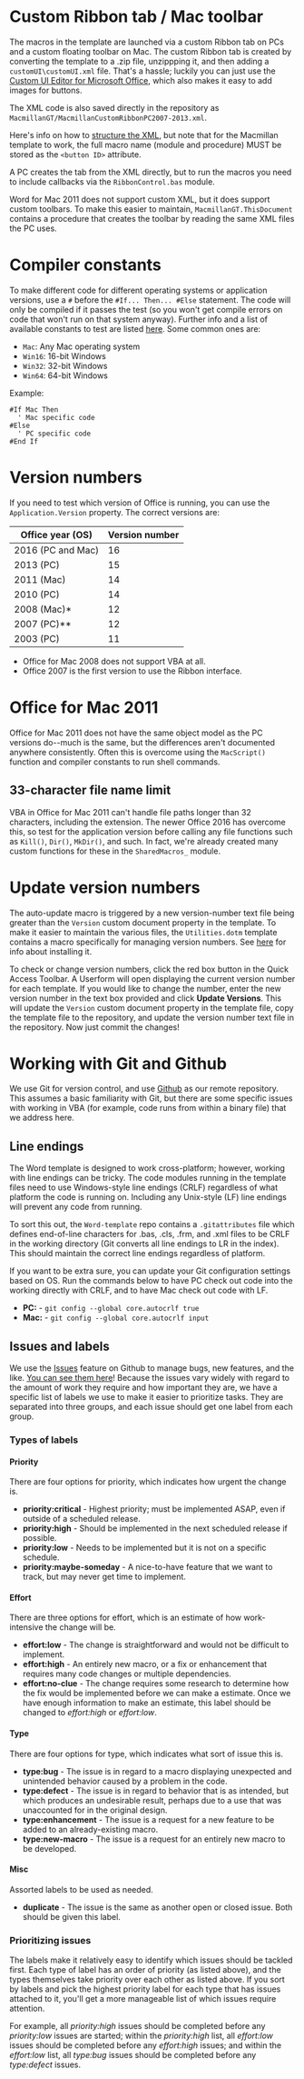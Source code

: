 # Custom Ribbon tab / Mac toolbar
The macros in the template are launched via a custom Ribbon tab on PCs and a custom floating toolbar on Mac. The custom Ribbon tab is created by converting the template to a .zip file, unzippping it, and then adding a `customUI\customUI.xml` file. That's a hassle; luckily you can just use the [Custom UI Editor for Microsoft Office](http://openxmldeveloper.org/blog/b/openxmldeveloper/archive/2009/08/07/7293.aspx), which also makes it easy to add images for buttons.

The XML code is also saved directly in the repository as `MacmillanGT/MacmillanCustomRibbonPC2007-2013.xml`.

Here's info on how to [structure the XML](https://msdn.microsoft.com/en-us/library/aa942866.aspx?cs-save-lang=1&cs-lang=vb#code-snippet-3), but note that for the Macmillan template to work, the full macro name (module and procedure) MUST be stored as the `<button ID>` attribute.

A PC creates the tab from the XML directly, but to run the macros you need to include callbacks via the `RibbonControl.bas` module.

Word for Mac 2011 does not support custom XML, but it does support custom toolbars. To make this easier to maintain, `MacmillanGT.ThisDocument` contains a procedure that creates the toolbar by reading the same XML files the PC uses.

# Compiler constants
To make different code for different operating systems or application versions, use a `#` before the `#If... Then... #Else` statement. The code will only be compiled if it passes the test (so you won't get compile errors on code that won't run on that system anyway). Further info and a list of available constants to test are listed [here](https://msdn.microsoft.com/en-us/library/office/gg264614.aspx). Some common ones are:

* `Mac`: Any Mac operating system
* `Win16`: 16-bit Windows
* `Win32`: 32-bit Windows
* `Win64`: 64-bit Windows

Example:
```
#If Mac Then
  ' Mac specific code
#Else
  ' PC specific code
#End If
```

# Version numbers
If you need to test which version of Office is running, you can use the `Application.Version` property. The correct versions are:

| Office year (OS) | Version number |
| -------------- | ---------------- |
| 2016 (PC and Mac) | 16 |
| 2013 (PC) | 15 |
| 2011 (Mac) | 14 |
| 2010 (PC) | 14 |
| 2008 (Mac)* | 12 |
| 2007 (PC)** | 12 |
| 2003 (PC) | 11 |

* Office for Mac 2008 does not support VBA at all.
* Office 2007 is the first version to use the Ribbon interface.
 
# Office for Mac 2011
Office for Mac 2011 does not have the same object model as the PC versions do--much is the same, but the differences aren't documented anywhere consistently. Often this is overcome using the `MacScript()` function and compiler constants to run shell commands.

## 33-character file name limit
VBA in Office for Mac 2011 can't handle file paths longer than 32 characters, including the extension. The newer Office 2016 has overcome this, so test for the application version before calling any file functions such as `Kill()`, `Dir()`, `MkDir()`, and such. In fact, we're already created many custom functions for these in the `SharedMacros_` module.

# Update version numbers
The auto-update macro is triggered by a new version-number text file being greater than the `Version` custom document property in the template. To make it easier to maintain the various files, the `Utilities.dotm` template contains a macro specifically for managing version numbers. See [here](using+the+vb+editor) for info about installing it.

To check or change version numbers, click the red box button in the Quick Access Toolbar. A Userform will open displaying the current version number for each template. If you would like to change the number, enter the new version number in the text box provided and click **Update Versions**. This will update the `Version` custom document property in the template file, copy the template file to the repository, and update the version number text file in the repository. Now just commit the changes!



# Working with Git and Github
We use Git for version control, and use [Github](https://github.com/macmillanpublishers/Word-template) as our remote repository. This assumes a basic familiarity with Git, but there are some specific issues with working in VBA (for example, code runs from within a binary file) that we address here.

## Line endings
The Word template is designed to work cross-platform; however, working with line endings can be tricky. The code modules running in the template files need to use Windows-style line endings (CRLF) regardless of what platform the code is running on. Including any Unix-style (LF) line endings will prevent any code from running.

To sort this out, the `Word-template` repo contains a `.gitattributes` file which defines end-of-line characters for .bas, .cls, .frm, and .xml files to be CRLF in the working directory (Git converts all line endings to LR in the index). This should maintain the correct line endings regardless of platform.

If you want to be extra sure, you can update your Git configuration settings based on OS. Run the commands below to have PC check out code into the working directly with CRLF, and to have Mac check out code with LF.

* **PC:** - `git config --global core.autocrlf true`
* **Mac:** - `git config --global core.autocrlf input`




## Issues and labels
We use the [Issues](https://guides.github.com/features/issues/) feature on Github to manage bugs, new features, and the like. [You can see them here](https://github.com/macmillanpublishers/Word-template/issues)! Because the issues vary widely with regard to the amount of work they require and how important they are, we have a specific list of labels we use to make it easier to prioritize tasks. They are separated into three groups, and each issue should get one label from each group.

### Types of labels
#### Priority
There are four options for priority, which indicates how urgent the change is.

* **priority:critical** - Highest priority; must be implemented ASAP, even if outside of a scheduled release.
* **priority:high** - Should be implemented in the next scheduled release if possible.
* **priority:low** - Needs to be implemented but it is not on a specific schedule.
* **priority:maybe-someday** - A nice-to-have feature that we want to track, but may never get time to implement.


#### Effort
There are three options for effort, which is an estimate of how work-intensive the change will be.

* **effort:low** - The change is straightforward and would not be difficult to implement.
* **effort:high** - An entirely new macro, or a fix or enhancement that requires many code changes or multiple dependencies.
* **effort:no-clue** - The change requires some research to determine how the fix would be implemented before we can make a estimate. Once we have enough information to make an estimate, this label should be changed to *effort:high* or *effort:low*.


#### Type
There are four options for type, which indicates what sort of issue this is.

* **type:bug** - The issue is in regard to a macro displaying unexpected and unintended behavior caused by a problem in the code.
* **type:defect** - The issue is in regard to behavior that is as intended, but which produces an undesirable result, perhaps due to a use that was unaccounted for in the original design.
* **type:enhancement** - The issue is a request for a new feature to be added to an already-existing macro.
* **type:new-macro** - The issue is a request for an entirely new macro to be developed.

#### Misc
Assorted labels to be used as needed.

* **duplicate** - The issue is the same as another open or closed issue. Both should be given this label.


### Prioritizing issues
The labels make it relatively easy to identify which issues should be tackled first. Each type of label has an order of priority (as listed above), and the types themselves take priority over each other as listed above. If you sort by labels and pick the highest priority label for each type that has issues attached to it, you'll get a more manageable list of which issues require attention.

For example, all *priority:high* issues should be completed before any *priority:low* issues are started; within the *priority:high* list, all *effort:low* issues should be completed before any *effort:high* issues; and within the *effort:low* list, all *type:bug* issues should be completed before any *type:defect* issues.
